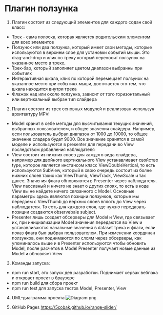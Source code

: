 # Плагин ползунка

1. Плагин состоит из следующий элементов для каждого содан свой класс:

- Трек - сама полоска, которая является родительским элементом для всех элементов
- Ползунок или два ползунка, который имеет свои методы, которые используются в верхнем слое для установки событий мыши.
  Это drag-and-drop и клик по треку который переносит ползунок на указанное место в треке.
- Трек-бар, который заполняет цветом диапазон выбранны при событиях
- Интерактивная шкала, клик по которой перемещает ползунок на указанное место при событиях мыши, достигается это тем, что шкала находится внутри трека
- Флажок над или около ползунка, зависит от того горизонтальный или вертикальный выбран тип слайдера

2. Плагин состоит из трех основных модулей и реализован используя архитектуру MPV:

- Model хранит в себе методы для высчитывания текущих значений, выбранных пользователем, и общее значения слайдера. Например, если пользователь выбрал диапазон от 1000 до 10000, то общее значение сладера будет 9000. Все значение хранятся в самой моделе и используются в presenter для передачи во View последством добавления наблюдателя
- View состоит из нижних слоев для каждого вида слайдера, например для двойного вертикального View устанавливает свойство type, которое является инстансом класс ViewDoubleVertical, то есть используются SubView, который в свою очередь состоит из более нижних слоев таких как ViewThumb, ViewTrack, ViewScale и так далее.
  Значения флага обновляются в Presenter через наблюдателя. View пассивный и ничего не знает о других слоях, то есть в коде View вы не найдете ничего связанного с Model.
  Основные параметры здесь являются позиции ползунков, которые мы передаем с ViewThumb до верхних слоев вплоть до View через наблюдателя. То есть для каждого слоя, где нужно передавать позиции создаются observebale subject.
- Presenter лишь создает обсерверы для Model и View, где связывает их, при инициализации Model значения передаются во View и устанавливаются начальные значения в dataset трека и флаги, если показ флага был выбран пользователем.
  При изменении координан ползунков, они поднимаются по слоям через обсерверы, как упоминалось выше и в Presenter используются чтобы обновить Model, после расчетов в Model Presenter получает новые данные из Model и обновляет View

3. Команды запуска:

- npm run start, это запуск дев разработки. Поднимает сервак вебпака и открвает проект в браузере
- npm run build для сбора проект
- npm run test для запуска тестов Model, Presenter, View

4. UML-диаграмма проекта ![Diagram.png](https://github.com/5cobak/range-slider/tree/master/diagram/Diagram.png)

5. GitHub Pages https://5cobak.github.io/range-slider/
